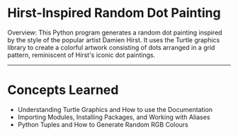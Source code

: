 # Hirst-Inspired Random Dot Painting

Overview: This Python program generates a random dot painting inspired by the style of the popular artist Damien Hirst. It uses the Turtle graphics library to create a colorful artwork consisting of dots arranged in a grid pattern, reminiscent of Hirst's iconic dot paintings.

---
# Concepts Learned
- Understanding Turtle Graphics and How to use the Documentation
- Importing Modules, Installing Packages, and Working with Aliases
- Python Tuples and How to Generate Random RGB Colours
